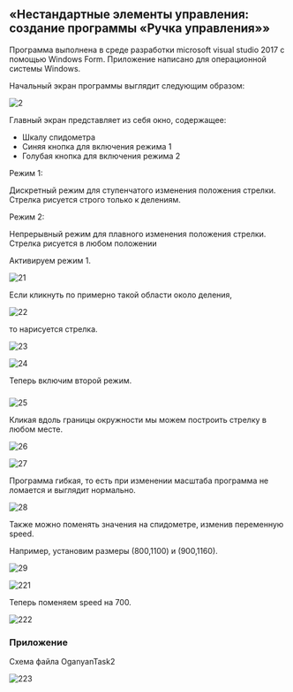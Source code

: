 ## «Нестандартные элементы управления: создание программы «Ручка управления»»

Программа выполнена в среде разработки microsoft visual studio 2017 с помощью Windows Form. Приложение написано для операционной системы Windows. 

Начальный экран программы выглядит следующим образом:

![2](..\md_src\2.PNG)

Главный экран представляет из себя окно, содержащее:

* Шкалу спидометра
* Синяя кнопка для включения режима 1
* Голубая кнопка для включения режима 2



 

Режим 1:

Дискретный режим для ступенчатого изменения положения стрелки. Стрелка рисуется строго только к делениям.

Режим 2:

Непрерывный режим для плавного изменения положения стрелки. Стрелка рисуется в любом положении

 

Активируем режим 1.

![21](..\md_src\21.PNG)

Если кликнуть по примерно такой области около деления, 

![22](..\md_src\22.PNG)

то нарисуется стрелка.



![23](..\md_src\23.PNG)

![24](..\md_src\24.PNG)

 

Теперь включим второй режим.

### 

 ![25](..\md_src\25.PNG)



Кликая вдоль границы окружности мы можем построить стрелку в любом месте.

 ![26](..\md_src\26.PNG)

![27](..\md_src\27.PNG)



Программа гибкая, то есть при изменении масштаба программа не ломается и выглядит нормально.

![28](..\md_src\28.PNG)

Также можно поменять значения на спидометре, изменив переменную speed.

Например, установим размеры (800,1100) и (900,1160).

![29](..\md_src\29.PNG)

![221](..\md_src\221.PNG)

Теперь поменяем speed на 700.

![222](..\md_src\222.PNG)

### Приложение

Схема файла OganyanTask2

![223](..\md_src\223.PNG)

